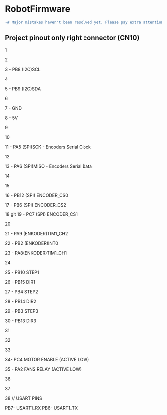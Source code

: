 
# RobotFirmware
```diff
-# Major mistakes haven't been resolved yet. Please pay extra attention while using this document.
```
## Project pinout only right connector (CN10)
1 

2 

3 - PB8 (I2C)SCL

4

5 - PB9 (I2C)SDA

6

7 - GND

8 - 5V

9

10

11 - PA5 (SPI)SCK - Encoders Serial Clock

12

13 - PA6 (SPI)MISO - Encoders Serial Data

14

15 

16 - PB12 (SPI) ENCODER_CS0

17 - PB6 (SPI) ENCODER_CS2

18
git
19 - PC7 (SPI) ENCODER_CS1

20

21 - PA9 (ENKODER)TIM1_CH2

22 - PB2 (ENKODER)INT0

23 - PA8(ENKODER)TIM1_CH1

24

25 - PB10 STEP1

26 - PB15 DIR1

27 - PB4 STEP2

28 - PB14 DIR2

29 - PB3 STEP3

30 - PB13 DIR3

31 

32

33

34- PC4 MOTOR ENABLE (ACTIVE LOW) 

35 - PA2 FANS RELAY (ACTIVE LOW) 

36

37 

38
//
USART PINS

PB7- USART1_RX
PB6- USART1_TX


